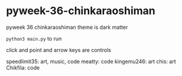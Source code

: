 # pyweek-36-chinkaraoshiman
pyweek 36 chinkaraoshiman
theme is dark matter

```python3 main.py``` to run

click and point and arrow keys are controls

speedlimit35: art, music, code
meatty: code
kingemu246: art
chis: art
Chikfila: code

